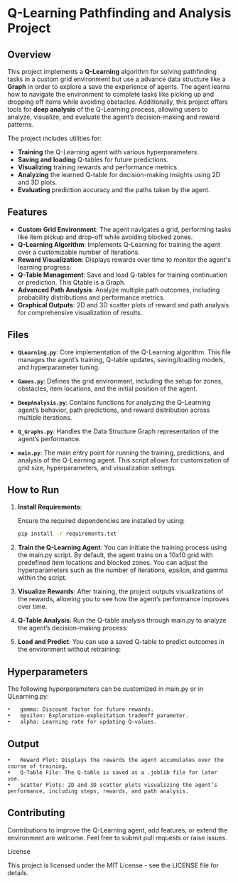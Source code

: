 # Q-Learning Pathfinding and Analysis Project

## Overview

This project implements a **Q-Learning** algorithm for solving pathfinding tasks in a custom grid environment but use a advance data structure like a  **Graph** in order to explore a save the experience of agents. The agent learns how to navigate the environment to complete tasks like picking up and dropping off items while avoiding obstacles. Additionally, this project offers tools for **deep analysis** of the Q-Learning process, allowing users to analyze, visualize, and evaluate the agent’s decision-making and reward patterns.

The project includes utilities for:
- **Training** the Q-Learning agent with various hyperparameters.
- **Saving and loading** Q-tables for future predictions.
- **Visualizing** training rewards and performance metrics.
- **Analyzing** the learned Q-table for decision-making insights using 2D and 3D plots.
- **Evaluating** prediction accuracy and the paths taken by the agent.

## Features

- **Custom Grid Environment**: The agent navigates a grid, performing tasks like item pickup and drop-off while avoiding blocked zones.
- **Q-Learning Algorithm**: Implements Q-Learning for training the agent over a customizable number of iterations.
- **Reward Visualization**: Displays rewards over time to monitor the agent's learning progress.
- **Q-Table Management**: Save and load Q-tables for training continuation or prediction. This Qtable is a Graph.
- **Advanced Path Analysis**: Analyze multiple path outcomes, including probability distributions and performance metrics.
- **Graphical Outputs**: 2D and 3D scatter plots of reward and path analysis for comprehensive visualization of results.

## Files

- **`QLearning.py`**: Core implementation of the Q-Learning algorithm. This file manages the agent’s training, Q-table updates, saving/loading models, and hyperparameter tuning.
- **`Games.py`**: Defines the grid environment, including the setup for zones, obstacles, item locations, and the initial position of the agent.
- **`DeepAnalysis.py`**: Contains functions for analyzing the Q-Learning agent’s behavior, path predictions, and reward distribution across multiple iterations.
- **`Q_Graphs.py`**: Handles the Data Structure Graph representation of the agent’s performance.

- **`main.py`**: The main entry point for running the training, predictions, and analysis of the Q-Learning agent. This script allows for customization of grid size, hyperparameters, and visualization settings.

## How to Run

1. **Install Requirements**:

   Ensure the required dependencies are installed by using:
   ```bash
   pip install -r requirements.txt

2.	**Train the Q-Learning Agent**:
   You can initiate the training process using the main.py script. By default, the agent trains on a 10x10 grid with predefined item locations and blocked zones. You can adjust the hyperparameters such as the number of iterations, epsilon, and gamma within the script.

3.	**Visualize Rewards**:
   After training, the project outputs visualizations of the rewards, allowing you to see how the agent’s performance improves over time.
4.	**Q-Table Analysis**:
   Run the Q-table analysis through main.py to analyze the agent’s decision-making process:
5.	**Load and Predict**:
   You can use a saved Q-table to predict outcomes in the environment without retraining:

## Hyperparameters

The following hyperparameters can be customized in main.py or in QLearning.py:

	•	gamma: Discount factor for future rewards.
	•	epsilon: Exploration-exploitation tradeoff parameter.
	•	alpha: Learning rate for updating Q-values.

## Output

	•	Reward Plot: Displays the rewards the agent accumulates over the course of training.
	•	Q-Table File: The Q-table is saved as a .joblib file for later use.
	•	Scatter Plots: 2D and 3D scatter plots visualizing the agent’s performance, including steps, rewards, and path analysis.

## Contributing

Contributions to improve the Q-Learning agent, add features, or extend the environment are welcome. Feel free to submit pull requests or raise issues.

License

This project is licensed under the MIT License - see the LICENSE file for details.
